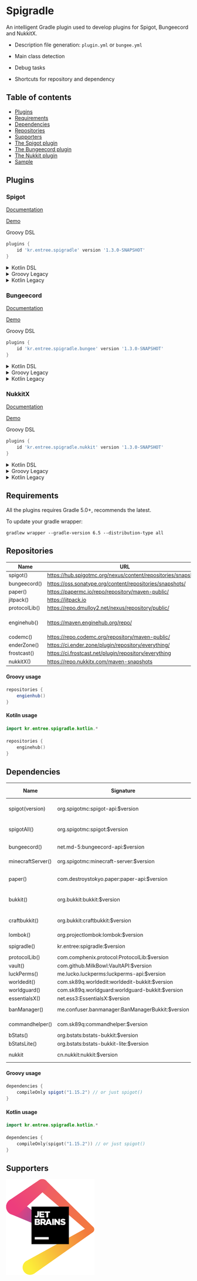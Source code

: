 # Spigradle

[comment]: <> (!! Do not edit this file but 'docs/templates' or 'docs/root-templates', See [CONTRIBUTING.md] !!)

An intelligent Gradle plugin used to develop plugins for Spigot, Bungeecord and NukkitX.

- Description file generation: `plugin.yml` or `bungee.yml`

- Main class detection

- Debug tasks

- Shortcuts for repository and dependency

## Table of contents

[comment]: <> (!! Do not edit this file but 'docs/templates' or 'docs/root-templates', See [CONTRIBUTING.md] !!)

- [Plugins](#plugins)
- [Requirements](#requirements)
- [Dependencies](#dependencies)
- [Repositories](#repositories)
- [Supporters](#supporters)
- [The Spigot plugin](docs/spigot_plugin.md)
- [The Bungeecord plugin](docs/bungeecord_plugin.md)
- [The Nukkit plugin](docs/nukkit_plugin.md)
- [Sample](https://github.com/EntryPointKR/SpigradleSample)

## Plugins

[comment]: <> (!! Do not edit this file but 'docs/templates' or 'docs/root-templates', See [CONTRIBUTING.md] !!)

### Spigot

[comment]: <> (!! Do not edit this file but 'docs/templates' or 'docs/root-templates', See [CONTRIBUTING.md] !!)

[Documentation](docs/spigot_plugin.md)

[Demo](https://github.com/EntryPointKR/SpigradleSample/tree/master/spigot)

Groovy DSL

```groovy
plugins {
    id 'kr.entree.spigradle' version '1.3.0-SNAPSHOT'
}
```

<details>
<summary>Kotlin DSL</summary>

```kotlin
plugins {
    id("kr.entree.spigradle") version "1.3.0-SNAPSHOT"
}
```

</details>

<details>
<summary>Groovy Legacy</summary>

```groovy
buildscript {
    repositories {
        jcenter()
    }
    dependencies {
        classpath 'kr.entree:spigradle:1.3.0-SNAPSHOT'
    }
}

apply plugin: 'kr.entree.spigradle'
```

</details>

<details>
<summary>Kotlin Legacy</summary>

```groovy
buildscript {
    repositories {
        jcenter()
    }
    dependencies {
        classpath("kr.entree:spigradle:1.3.0-SNAPSHOT")
    }
}

apply(plugin = "kr.entree.spigradle")
```

</details>

### Bungeecord

[comment]: <> (!! Do not edit this file but 'docs/templates' or 'docs/root-templates', See [CONTRIBUTING.md] !!)

[Documentation](docs/spigot_plugin.md)

[Demo](https://github.com/EntryPointKR/SpigradleSample/tree/master/bungeecord)

Groovy DSL

```groovy
plugins {
    id 'kr.entree.spigradle.bungee' version '1.3.0-SNAPSHOT'
}
```

<details>
<summary>Kotlin DSL</summary>

```kotlin
plugins {
    id("kr.entree.spigradle.bungee") version "1.3.0-SNAPSHOT"
}
```

</details>

<details>
<summary>Groovy Legacy</summary>

```groovy
buildscript {
    repositories {
        jcenter()
    }
    dependencies {
        classpath 'kr.entree:spigradle:1.3.0-SNAPSHOT'
    }
}

apply plugin: 'kr.entree.spigradle.bungee'
```

</details>

<details>
<summary>Kotlin Legacy</summary>

```groovy
buildscript {
    repositories {
        jcenter()
    }
    dependencies {
        classpath("kr.entree:spigradle:1.3.0-SNAPSHOT")
    }
}

apply(plugin = "kr.entree.spigradle.bungee")
```

</details>

### NukkitX

[comment]: <> (!! Do not edit this file but 'docs/templates' or 'docs/root-templates', See [CONTRIBUTING.md] !!)

[Documentation](docs/nukkit_plugin.md)

[Demo](https://github.com/EntryPointKR/SpigradleSample/tree/master/nukkit)

Groovy DSL

```groovy
plugins {
    id 'kr.entree.spigradle.nukkit' version '1.3.0-SNAPSHOT'
}
```

<details>
<summary>Kotlin DSL</summary>

```kotlin
plugins {
    id("kr.entree.spigradle.nukkit") version "1.3.0-SNAPSHOT"
}
```

</details>

<details>
<summary>Groovy Legacy</summary>

```groovy
buildscript {
    repositories {
        jcenter()
    }
    dependencies {
        classpath 'kr.entree:spigradle:1.3.0-SNAPSHOT'
    }
}

apply plugin: 'kr.entree.spigradle.nukkit'
```

</details>

<details>
<summary>Kotlin Legacy</summary>

```groovy
buildscript {
    repositories {
        jcenter()
    }
    dependencies {
        classpath("kr.entree:spigradle:1.3.0-SNAPSHOT")
    }
}

apply(plugin = "kr.entree.spigradle.nukkit")
```

</details>

## Requirements

[comment]: <> (!! Do not edit this file but 'docs/templates' or 'docs/root-templates', See [CONTRIBUTING.md] !!)

All the plugins requires Gradle 5.0+, recommends the latest.

To update your gradle wrapper:

```
gradlew wrapper --gradle-version 6.5 --distribution-type all
```

## Repositories

[comment]: <> (!! Do not edit this file but 'docs/templates' or 'docs/root-templates', See [CONTRIBUTING.md] !!)

|  Name         |  URL                                                           | Relations                               | Aliases       |
|---------------|----------------------------------------------------------------|-----------------------------------------|---------------|
| spigot()      | https://hub.spigotmc.org/nexus/content/repositories/snapshots/ |                                         |               |
| bungeecord()  | https://oss.sonatype.org/content/repositories/snapshots/       |                                         |               |
| paper()       | https://papermc.io/repo/repository/maven-public/               |                                         |               |
| jitpack()     | https://jitpack.io                                             | Vault                                   | vault()       |
| protocolLib() | https://repo.dmulloy2.net/nexus/repository/public/             |                                         |               |
| enginehub()   | https://maven.enginehub.org/repo/                              | worldguard, worldedit, commandhelper... |               |
| codemc()      | https://repo.codemc.org/repository/maven-public/               | BStats                                  | bStats()      |
| enderZone()   | https://ci.ender.zone/plugin/repository/everything/            | EssentialsX                             | essentialsX() |
| frostcast()   | https://ci.frostcast.net/plugin/repository/everything          | BanManager                              | banManager()  |
| nukkitX()     | https://repo.nukkitx.com/maven-snapshots                       | NukkitX                                 |               |

#### Groovy usage

```groovy
repositories {
    engienhub()
}
```

#### Kotiln usage

```kotlin
import kr.entree.spigradle.kotlin.*

repositories {
    enginehub()
}
```

## Dependencies

[comment]: <> (!! Do not edit this file but 'docs/templates' or 'docs/root-templates', See [CONTRIBUTING.md] !!)

|  Name             |  Signature                                       | Default version          |
|-------------------|--------------------------------------------------|--------------------------|
| spigot(version)   | org.spigotmc:spigot-api:$version                 | 1.15.2-R0.1-SNAPSHOT     |
| spigotAll()       | org.spigotmc:spigot:$version                     | 1.15.2-R0.1-SNAPSHOT     |
| bungeecord()      | net.md-5:bungeecord-api:$version                 | 1.15-SNAPSHOT            |
| minecraftServer() | org.spigotmc:minecraft-server:$version           | 1.15.2-SNAPSHOT          |
| paper()           | com.destroystokyo.paper:paper-api:$version       | 1.15.2-R0.1-SNAPSHOT     |
| bukkit()          | org.bukkit:bukkit:$version                       | 1.15.2-R0.1-SNAPSHOT     |
| craftbukkit()     | org.bukkit:craftbukkit:$version                  | 1.15.2-R0.1-SNAPSHOT     |
| lombok()          | org.projectlombok:lombok:$version                | 1.18.12                  |
| spigradle()       | kr.entree:spigradle:$version                     | 1.3.0-SNAPSHOT       |
| protocolLib()     | com.comphenix.protocol:ProtocolLib:$version      | 4.4.0                    |
| vault()           | com.github.MilkBowl:VaultAPI:$version            | 1.7                      |
| luckPerms()       | me.lucko.luckperms:luckperms-api:$version        | 5.1                      |
| worldedit()       | com.sk89q.worldedit:worldedit-bukkit:$version    | 7.1.0                    |
| worldguard()      | com.sk89q.worldguard:worldguard-bukkit:$version  | 7.0.2                    |
| essentialsX()     | net.ess3:EssentialsX:$version                    | 2.17.2                   |
| banManager()      | me.confuser.banmanager:BanManagerBukkit:$version | 7.1.0-SNAPSHOT           |
| commandhelper()   | com.sk89q:commandhelper:$version                 | 3.3.4-SNAPSHOT           |
| bStats()          | org.bstats:bstats-bukkit:$version                | 1.7                      |
| bStatsLite()      | org.bstats:bstats-bukkit-lite:$version           | 1.7                      |
| nukkit            | cn.nukkit:nukkit:$version                        | 1.0-SNAPSHOT             |

#### Groovy usage

```groovy
dependencies {
    compileOnly spigot("1.15.2") // or just spigot()
}
```

#### Kotlin usage

```kotlin
import kr.entree.spigradle.kotlin.*

dependencies {
    compileOnly(spigot("1.15.2")) // or just spigot()
}
```

## Supporters

[comment]: <> (!! Do not edit this file but 'docs/templates' or 'docs/root-templates', See [CONTRIBUTING.md] !!)

<a href="https://www.jetbrains.com/?from=Spigradle"> 
    <img src="assets/jetbrains.svg" alt="JetBrains OS License"/>
</a>
